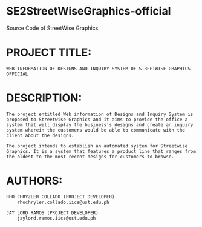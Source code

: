 # SE2StreetWiseGraphics-official

Source Code of StreetWise Graphics

# PROJECT TITLE:

    WEB INFORMATION OF DESIGNS AND INQUIRY SYSTEM OF STREETWISE GRAPHICS OFFICIAL

# DESCRIPTION:

    The project entitled Web information of Designs and Inquiry System is proposed to Streetwise Graphics and it aims to provide the office a system that will display the business’s designs and create an inquiry system wherein the customers would be able to communicate with the client about the designs.

    The project intends to establish an automated system for Streetwise Graphics. It is a system that features a product line that ranges from the oldest to the most recent designs for customers to browse.

# AUTHORS:

    RHO CHRYZLER COLLADO (PROJECT DEVELOPER)
        rhochryler.collado.iics@ust.edu.ph

    JAY LORD RAMOS (PROJECT DEVELOPER)
        jaylord.ramos.iics@ust.edu.ph
